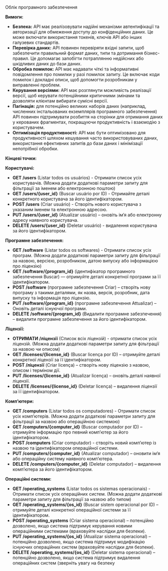 Облік програмного забезпечення 

**Вимоги:**

* **Безпека:** API має реалізовувати надійні механізми автентифікації та авторизації для обмеження доступу до конфіденційних даних. Це може включати використання токенів, ключів API або інших галузевих стандартів.
* **Перевірка даних:** API повинен перевіряти вхідні запити, щоб забезпечити правильний формат даних, типи та дотримання бізнес-правил. Це допомагає запобігти потраплянню недійсних або шкідливих даних до бази даних.
* **Обробка помилок:** API має надавати чіткі та інформативні повідомлення про помилки у разі помилок запиту. Це включає коди помилок і докладні описи, щоб допомогти розробникам у виправленні проблем.
* **Керування версіями:** API має розглянути можливість реалізації версії, щоб керувати потенційними критичними змінами та дозволяти клієнтам вибирати сумісні версії.
* **Пагінація:** для потенційно великих наборів даних (наприклад, численних інстальованих екземплярів програмного забезпечення) API повинен підтримувати розбиття на сторінки для отримання даних у керованих фрагментах, покращуючи продуктивність і взаємодію з користувачем.
* **Оптимізація продуктивності:** API має бути оптимізовано для продуктивності шляхом кешування часто використовуваних даних, використання ефективних запитів до бази даних і мінімізації непотрібної обробки.

**Кінцеві точки:**

**Користувачі:**

* **GET /users** (Listar todos os usuários) - Отримати список усіх користувачів. (Можна додати додаткові параметри запиту для фільтрації за іменем або електронною поштою)
* **GET /users/{user_id}** (Buscar usuário por ID) - Отримайте деталі конкретного користувача за його ідентифікатором.
* **POST /users** (Criar usuário) - Створіть нового користувача з указаним іменем та електронною адресою.
* **PUT /users/{user_id}** (Atualizar usuário) – оновіть ім’я або електронну адресу наявного користувача.
* **DELETE /users/{user_id}** (Deletar usuário) - видалення користувача за його ідентифікатором.

**Програмне забезпечення:**

* **GET /software** (Listar todos os softwares) - Отримати список усіх програм. (Можна додати додаткові параметри запиту для фільтрації за назвою, версією, розробником, датою випуску або інформацією про ліцензію)
* **GET /software/{program_id}** (ідентифікатор програмного забезпечення Buscar) — отримуйте деталі конкретної програми за її ідентифікатором.
* **POST /software** (програмне забезпечення Criar) – створіть нову програму з такими деталями, як назва, версія, розробник, дата випуску та інформація про ліцензію.
* **PUT /software/{program_id}** (програмне забезпечення Attualizar) – Оновіть деталі існуючої програми.
* **DELETE /software/{program_id}** (Видалити програмне забезпечення) – видалити програмне забезпечення за його ідентифікатором.

**Ліцензії:**

* **ОТРИМАТИ /ліцензії** (Список всіх ліцензій) - отримати список усіх ліцензій. (Можна додати додаткові параметри запиту для фільтрації за назвою чи описом)
* **GET /licenses/{license_id}** (Buscar licença por ID) – отримуйте деталі конкретної ліцензії за її ідентифікатором.
* **POST /ліцензії** (Criar licença) – створіть нову ліцензію з назвою, описом і терміном дії.
* **PUT /licenses/{license_id}** (Atualizar licença) – оновіть деталі наявної ліцензії.
* **DELETE /licenses/{license_id}** (Deletar licença) – видалення ліцензії за її ідентифікатором.

**Комп’ютери:**

* **GET /computers** (Listar todos os computadores) - Отримати список усіх комп’ютерів. (Можна додати додаткові параметри запиту для фільтрації за назвою або операційною системою)
* **GET /computers/{computer_id}** (Buscar computador por ID) – отримуйте інформацію про певний комп’ютер за його ідентифікатором.
* **POST /computers** (Criar computador) - створіть новий комп’ютер із назвою та ідентифікатором операційної системи.
* **PUT /computers/{computer_id}** (Atualizar computador) – оновити ім’я або операційну систему наявного комп’ютера.
* **DELETE /computers/{computer_id}** (Deletar computador) – видалення комп’ютера за його ідентифікатором.

**Операційні системи:**

* **GET /operating_systems** (Listar todos os sistemas operacionais) - Отримати список усіх операційних систем. (Можна додати додаткові параметри запиту для фільтрації за назвою або типом)
* **GET /operating_systems/{os_id}** (Buscar sistem operacional por ID) – отримуйте деталі конкретної операційної системи за її ідентифікатором.
* **POST /operating_systems** (Criar sistema operacional) – потенційно дозволено, якщо система підтримує керування новими операційними системами (враховуйте наслідки для безпеки).
* **PUT /operating_systems/{os_id}** (Atualizar sistema operacional) – потенційно дозволено, якщо система підтримує модифікацію існуючих операційних систем (враховуйте наслідки для безпеки).
* **DELETE /operating_systems/{os_id}** (Deletar sistema operacional) – потенційно дозволено, якщо система підтримує видалення операційних систем (зверніть увагу на безпеку
